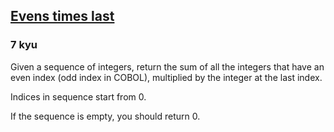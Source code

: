 <h2><a href=https://www.codewars.com/kata/5a1a9e5032b8b98477000004/train/javascript target="_blank">Evens times last</a></h2><h3>7 kyu</h3><p>Given a sequence of integers, return the sum of all the integers that have an even index (odd index in COBOL), multiplied by the integer at the last index. </p><p>Indices in sequence start from 0.</p><p>If the sequence is empty, you should return 0.</p>
